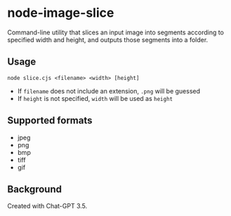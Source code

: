 # node-image-slice

Command-line utility that slices an input image into segments according to specified width and height, and outputs those segments into a folder.

## Usage

`node slice.cjs <filename> <width> [height]`

- If `filename` does not include an extension, `.png` will be guessed
- If `height` is not specified, `width` will be used as `height`

## Supported formats

- jpeg
- png
- bmp
- tiff
- gif

## Background

Created with Chat-GPT 3.5.
